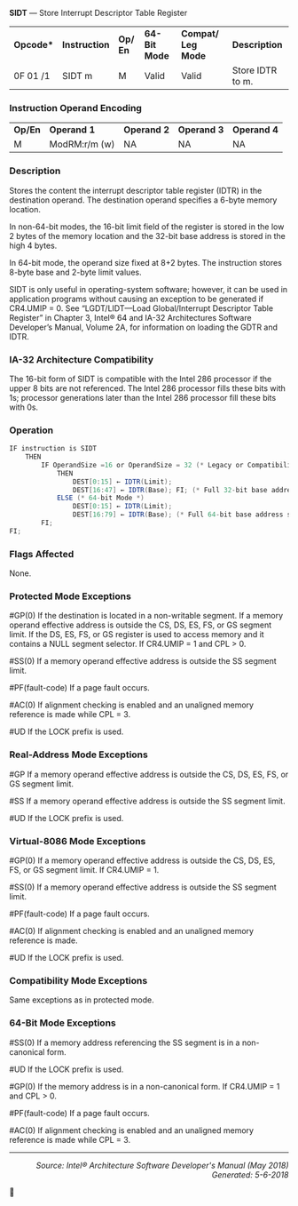 <b>SIDT</b> — Store Interrupt Descriptor Table Register
<table>
	<tr>
		<td><b>Opcode*</b></td>
		<td><b>Instruction</b></td>
		<td><b>Op/ En</b></td>
		<td><b>64-Bit Mode</b></td>
		<td><b>Compat/ Leg Mode</b></td>
		<td><b>Description</b></td>
	</tr>
	<tr>
		<td>0F 01 /1</td>
		<td>SIDT m</td>
		<td>M</td>
		<td>Valid</td>
		<td>Valid</td>
		<td>Store IDTR to m.</td>
	</tr>
</table>


### Instruction Operand Encoding
<table>
	<tr>
		<td><b>Op/En</b></td>
		<td><b>Operand 1</b></td>
		<td><b>Operand 2</b></td>
		<td><b>Operand 3</b></td>
		<td><b>Operand 4</b></td>
	</tr>
	<tr>
		<td>M</td>
		<td>ModRM:r/m (w)</td>
		<td>NA</td>
		<td>NA</td>
		<td>NA</td>
	</tr>
</table>


### Description
Stores the content the interrupt descriptor table register (IDTR) in the destination operand. The destination
operand specifies a 6-byte memory location.

In non-64-bit modes, the 16-bit limit field of the register is stored in the low 2 bytes of the memory location and
the 32-bit base address is stored in the high 4 bytes.

In 64-bit mode, the operand size fixed at 8+2 bytes. The instruction stores 8-byte base and 2-byte limit values.

SIDT is only useful in operating-system software; however, it can be used in application programs without causing
an exception to be generated if CR4.UMIP = 0. See “LGDT/LIDT—Load Global/Interrupt Descriptor Table Register”
in Chapter 3, Intel® 64 and IA-32 Architectures Software Developer’s Manual, Volume 2A, for information on
loading the GDTR and IDTR.

### IA-32 Architecture Compatibility

The 16-bit form of SIDT is compatible with the Intel 286 processor if the upper 8 bits are not referenced. The Intel
286 processor fills these bits with 1s; processor generations later than the Intel 286 processor fill these bits with
0s.

### Operation

```java
IF instruction is SIDT
    THEN
        IF OperandSize =16 or OperandSize = 32 (* Legacy or Compatibility Mode *)
            THEN 
                DEST[0:15] ← IDTR(Limit);
                DEST[16:47] ← IDTR(Base); FI; (* Full 32-bit base address stored *)
            ELSE (* 64-bit Mode *)
                DEST[0:15] ← IDTR(Limit);
                DEST[16:79] ← IDTR(Base); (* Full 64-bit base address stored *)
        FI;
FI;
```
### Flags Affected

None.

### Protected Mode Exceptions
<p>#GP(0)
If the destination is located in a non-writable segment.
If a memory operand effective address is outside the CS, DS, ES, FS, or GS segment limit.
If the DS, ES, FS, or GS register is used to access memory and it contains a NULL segment
selector.
If CR4.UMIP = 1 and CPL > 0.
<p>#SS(0)
If a memory operand effective address is outside the SS segment limit.
<p>#PF(fault-code)
If a page fault occurs.
<p>#AC(0)
If alignment checking is enabled and an unaligned memory reference is made while CPL = 3.
<p>#UD
If the LOCK prefix is used.

### Real-Address Mode Exceptions

<p>#GP
If a memory operand effective address is outside the CS, DS, ES, FS, or GS segment limit.
<p>#SS
If a memory operand effective address is outside the SS segment limit.
<p>#UD
If the LOCK prefix is used.

### Virtual-8086 Mode Exceptions

<p>#GP(0)
If a memory operand effective address is outside the CS, DS, ES, FS, or GS segment limit.
If CR4.UMIP = 1.
<p>#SS(0)
If a memory operand effective address is outside the SS segment limit.
<p>#PF(fault-code)
If a page fault occurs.
<p>#AC(0)
If alignment checking is enabled and an unaligned memory reference is made.
<p>#UD
If the LOCK prefix is used.

### Compatibility Mode Exceptions

Same exceptions as in protected mode.

### 64-Bit Mode Exceptions

<p>#SS(0)
If a memory address referencing the SS segment is in a non-canonical form.
<p>#UD
If the LOCK prefix is used.
<p>#GP(0)
If the memory address is in a non-canonical form.
If CR4.UMIP = 1 and CPL > 0.
<p>#PF(fault-code)
If a page fault occurs.
<p>#AC(0)
If alignment checking is enabled and an unaligned memory reference is made while CPL = 3.

 --- 
<p align="right"><i>Source: Intel® Architecture Software Developer's Manual (May 2018)<br>Generated: 5-6-2018</i></p>
